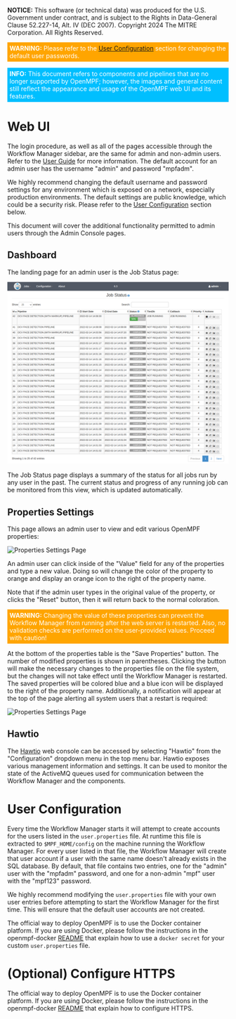 **NOTICE:** This software (or technical data) was produced for the U.S. Government under contract, and is subject to the
Rights in Data-General Clause 52.227-14, Alt. IV (DEC 2007). Copyright 2024 The MITRE Corporation. All Rights Reserved.

<div style="background-color:orange"><p style="color:white; padding:5px"><b>WARNING:</b> Please refer to the <a href="#user-configuration">User Configuration</a> section for changing the default user passwords.</p></div>

<div style="background-color:DeepSkyBlue"><p style="color:white; padding:5px"><b>INFO:</b> This document refers to components and pipelines that are no longer supported by OpenMPF; however, the images and general content still reflect the appearance and usage of the OpenMPF web UI and its features.</p></div>


# Web UI

The login procedure, as well as all of the pages accessible through the Workflow Manager sidebar, are the same for admin and non-admin users. Refer to the [User Guide](/User-Guide/index.html) for more information. The default account for an admin user has the username "admin" and password "mpfadm".

We highly recommend changing the default username and password settings for any environment which is exposed on a network, especially production environments. The default settings are public knowledge, which could be a security risk. Please refer to the [User Configuration](#user-configuration) section below.

This document will cover the additional functionality permitted to admin users through the Admin Console pages.

## Dashboard

The landing page for an admin user is the Job Status page:

![Admin Landing Page](img/mpf-adm-landing.png "Admin Landing Page")

The Job Status page displays a summary of the status for all jobs run by any user in the past. The current status and progress of any running job can be monitored from this view, which is updated automatically.

## Properties Settings

This page allows an admin user to view and edit various OpenMPF properties:

![Properties Settings Page](img/mpf-adm-property-settings.png "Properties Settings Page")

An admin user can click inside of the "Value" field for any of the properties and type a new value. Doing so will change the color of the property to orange and display an orange icon to the right of the property name.

Note that if the admin user types in the original value of the property, or clicks the "Reset" button, then it will return back to the normal coloration.

<div style="background-color:orange"><p style="color:white; padding:5px"><b>WARNING:</b> Changing the value of these properties can prevent the Workflow Manager from running after the web server is restarted. Also, no validation checks are performed on the user-provided values. Proceed with caution!</p></div>

At the bottom of the properties table is the "Save Properties" button. The number of modified properties is shown in parentheses. Clicking the button will make the necessary changes to the properties file on the file system, but the changes will not take effect until the Workflow Manager is restarted. The saved properties will be colored blue and a blue icon will be displayed to the right of the property name. Additionally, a notification will appear at the top of the page alerting all system users that a restart is required:

![Properties Settings Page](img/mpf-adm-property-settings-change.png "Properties Settings Page")

## Hawtio

The [Hawtio](https://hawt.io/) web console can be accessed by selecting "Hawtio" from the
"Configuration" dropdown menu in the top menu bar. Hawtio exposes various management information
and settings. It can be used to monitor the state of the ActiveMQ queues used for communication
between the Workflow Manager and the components.

# User Configuration

Every time the Workflow Manager starts it will attempt to create accounts for the users listed in the `user.properties` file. At runtime this file is extracted to `$MPF_HOME/config` on the machine running the Workflow Manager. For every user listed in that file, the Workflow Manager will create that user account if a user with the same name doesn't already exists in the SQL database. By default, that file contains two entries, one for the "admin" user with the "mpfadm" password, and one for a non-admin "mpf" user with the "mpf123" password.

We highly recommend modifying the `user.properties` file with your own user entries before attempting to start the Workflow Manager for the first time. This will ensure that the default user accounts are not created.

The official way to deploy OpenMPF is to use the Docker container platform. If you are using Docker, please follow the instructions in the openmpf-docker [README](https://github.com/openmpf/openmpf-docker/blob/master/README.md#optional-configure-users) that explain how to use a `docker secret` for your custom `user.properties` file.


# (Optional) Configure HTTPS
The official way to deploy OpenMPF is to use the Docker container platform.
If you are using Docker, please follow the instructions in the openmpf-docker
[README](https://github.com/openmpf/openmpf-docker#optional-configure-https)
that explain how to configure HTTPS.
